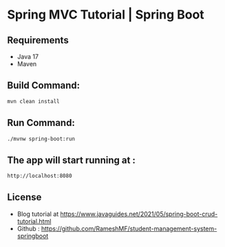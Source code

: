 # Spring MVC Tutorial | Spring Boot 

## Requirements

- Java 17
- Maven

## Build Command:

```bash
mvn clean install
```

## Run Command:

```bash
./mvnw spring-boot:run 
```

## The app will start running at :

```bash
http://localhost:8080
```
## License
 - Blog tutorial at https://www.javaguides.net/2021/05/spring-boot-crud-tutorial.html
 - Github : https://github.com/RameshMF/student-management-system-springboot
